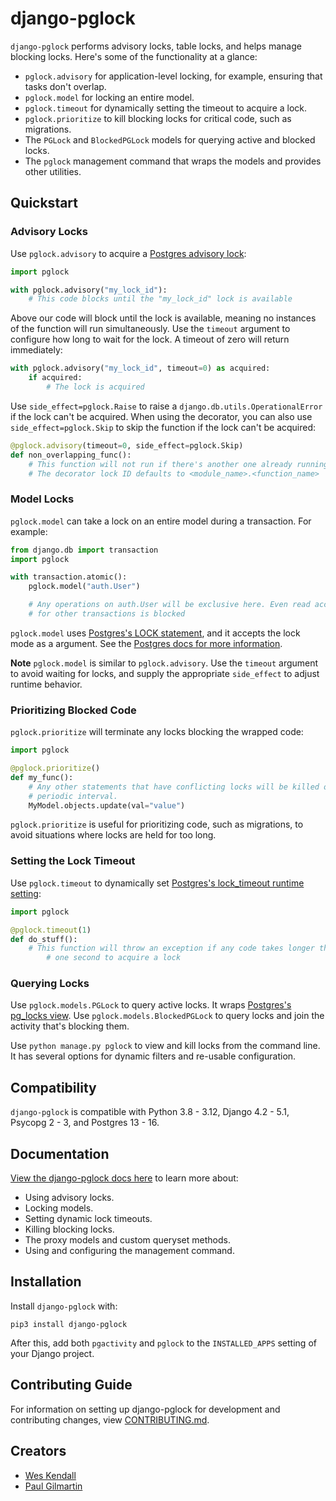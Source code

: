 # django-pglock

`django-pglock` performs advisory locks, table locks, and helps manage blocking locks.
Here's some of the functionality at a glance:

* `pglock.advisory` for application-level locking, for example, ensuring that tasks don't overlap.
* `pglock.model` for locking an entire model.
* `pglock.timeout` for dynamically setting the timeout to acquire a lock.
* `pglock.prioritize` to kill blocking locks for critical code, such as migrations.
* The `PGLock` and `BlockedPGLock` models for querying active and blocked locks.
* The `pglock` management command that wraps the models and provides other utilities.

## Quickstart

### Advisory Locks

Use `pglock.advisory` to acquire a [Postgres advisory lock](https://www.postgresql.org/docs/current/explicit-locking.html#ADVISORY-LOCKS):

```python
import pglock

with pglock.advisory("my_lock_id"):
    # This code blocks until the "my_lock_id" lock is available
```

Above our code will block until the lock is available, meaning no instances of the function will run simultaneously. Use the `timeout` argument to configure how long to wait for the lock. A timeout of zero will return immediately:

```python
with pglock.advisory("my_lock_id", timeout=0) as acquired:
    if acquired:
        # The lock is acquired
```

Use `side_effect=pglock.Raise` to raise a `django.db.utils.OperationalError` if the lock can't be acquired. When using the decorator, you can also use `side_effect=pglock.Skip` to skip the function if the lock can't be acquired:

```python
@pglock.advisory(timeout=0, side_effect=pglock.Skip)
def non_overlapping_func():
    # This function will not run if there's another one already running.
    # The decorator lock ID defaults to <module_name>.<function_name>
```

### Model Locks

`pglock.model` can take a lock on an entire model during a transaction. For example:

```python
from django.db import transaction
import pglock

with transaction.atomic():
    pglock.model("auth.User")

    # Any operations on auth.User will be exclusive here. Even read access
    # for other transactions is blocked
```

`pglock.model` uses [Postgres's LOCK statement](https://www.postgresql.org/docs/current/sql-lock.html>), and it accepts the lock mode as a argument. See the [Postgres docs for more information](https://www.postgresql.org/docs/current/sql-lock.html).

**Note** `pglock.model` is similar to `pglock.advisory`. Use the `timeout` argument to avoid waiting for locks, and supply the appropriate `side_effect` to adjust runtime behavior.

### Prioritizing Blocked Code

`pglock.prioritize` will terminate any locks blocking the wrapped code:

```python
import pglock

@pglock.prioritize()
def my_func():
    # Any other statements that have conflicting locks will be killed on a
    # periodic interval.
    MyModel.objects.update(val="value")
```

`pglock.prioritize` is useful for prioritizing code, such as migrations, to avoid situations where locks are held for too long.

### Setting the Lock Timeout

Use `pglock.timeout` to dynamically set [Postgres's lock_timeout runtime setting](https://www.postgresql.org/docs/current/runtime-config-client.html):

```python
import pglock

@pglock.timeout(1)
def do_stuff():
    # This function will throw an exception if any code takes longer than
        # one second to acquire a lock
```

### Querying Locks

Use `pglock.models.PGLock` to query active locks. It wraps [Postgres's pg_locks view](https://www.postgresql.org/docs/current/view-pg-locks.html). Use `pglock.models.BlockedPGLock` to query locks and join the activity that's blocking them.

Use `python manage.py pglock` to view and kill locks from the command line. It has several options for dynamic filters and re-usable configuration.

## Compatibility

`django-pglock` is compatible with Python 3.8 - 3.12, Django 4.2 - 5.1, Psycopg 2 - 3, and Postgres 13 - 16.

## Documentation

[View the django-pglock docs here](https://django-pglock.readthedocs.io/) to learn more about:

* Using advisory locks.
* Locking models.
* Setting dynamic lock timeouts.
* Killing blocking locks.
* The proxy models and custom queryset methods.
* Using and configuring the management command.

## Installation

Install `django-pglock` with:

    pip3 install django-pglock

After this, add both `pgactivity` and `pglock` to the `INSTALLED_APPS` setting of your Django project.

## Contributing Guide

For information on setting up django-pglock for development and contributing changes, view [CONTRIBUTING.md](CONTRIBUTING.md).

## Creators

- [Wes Kendall](https://github.com/wesleykendall)
- [Paul Gilmartin](https://github.com/PaulGilmartin)
